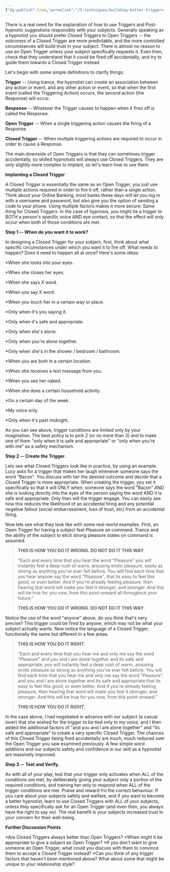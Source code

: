 ```yaml
---
{"dg-publish":true,"permalink":"/5-techniques/building-better-triggers-in-detail/"}
---
```



There is a real need for the explanation of how to use Triggers and Post-hypnotic suggestions responsibly with your subjects. Generally speaking as a hypnotist you should prefer Closed Triggers to Open Triggers -- the outcomes of a Closed Trigger are more predictable, and the more controlled circumstances will build trust in your subject. There is almost no reason to use an Open Trigger unless your subject specifically requests it. Even then, check that they understand that it could be fired off accidentally, and try to guide them towards a Closed Trigger instead.

Let's begin with some simple definitions to clarify things:

**Trigger** -- Using trance, the hypnotist can create an association between any action or event, and any other action or event, so that when the first event (called the Triggering Action) occurs, the second action (the Response) will occur.

**Response** -- Whatever the Trigger causes to happen when it fires off is called the Response.

**Open Trigger** -- When a single triggering action causes the firing of a Response.

**Closed Trigger** -- When multiple triggering actions are required to occur in order to cause a Response.

The main downside of Open Triggers is that they can sometimes trigger accidentally, so skilled hypnotists will always use Closed Triggers. They are only slightly more complex to implant, so let's learn how to use them.

**Implanting a Closed Trigger**

A Closed Trigger is essentially the same as an Open Trigger, you just use multiple actions required in order to fire it off, rather than a single action. Think about your Online Banking, most banks these days will let you log in with a username and password, but also give you the option of sending a code to your phone. Using multiple factors makes it more secure. Same thing for Closed Triggers. In the case of hypnosis, you might tie a trigger to BOTH a person's specific voice AND eye contact, so that the effect will only occur when both of those conditions are met.

**Step 1 -- When do you want it to work?**

In designing a Closed Trigger for your subject, first, think about what specific circumstances under which you want it to fire off. What needs to happen? Does it need to happen all at once? Here's some ideas:

*When she looks into your eyes.
 
*When she closes her eyes.
 
*When she says X word.
 
*When you say X word.
 
*When you touch her in a certain way or place.
 
*Only when it's you saying it.
 
*Only when it's safe and appropriate.
 
*Only when she's alone.
 
*Only when you're alone together.
 
*Only when she's in the shower / bedroom / bathroom.
 
*When you are both in a certain location.
 
*When she receives a text message from you.
 
*When you see her naked.
 
*When she does a certain household activity.
 
*On a certain day of the week.
 
*My voice only.
 
*Only when it's past midnight.
 

As you can see above, trigger conditions are limited only by your imagination. The best policy is to pick 2 (or no more than 3) and to make one of them "only when it is safe and appropriate" or "only when you're with me" as a safety mechanism.

**Step 2 -- Create the Trigger.**

Lets see what Closed Triggers look like in practice, by using an example. Lucy asks for a trigger that makes her laugh whenever someone says the word "Bacon". You discuss with her the desired outcome and decide that a Closed Trigger is more appropriate. When creating the trigger, you set it specifically so that it will ONLY when: someone says the word "Bacon" AND she is looking directly into the eyes of the person saying the word AND it is safe and appropriate. Only then will the trigger engage. You can easily see how this reduces the likelihood of an accidental firing and any potential negative fallout (social embarrassment, loss of trust, etc) from an accidental firing.

Now lets see what they look like with some real-world examples. First, an Open Trigger for having a subject feel Pleasure on command. Trance and the ability of the subject to elicit strong pleasure states on command is assumed.

> **THIS IS HOW YOU DO IT WRONG. DO NOT DO IT THIS WAY.**

> "Each and every time that you hear the word "Pleasure" you will instantly feel a deep rush of warm, arousing erotic pleasure, easily as strong as anything you've ever felt before. You will find each time that you hear anyone say the word "Pleasure", that its easy to feel this good, or even better. And if you're already feeling pleasure, then hearing that word will make you feel it stronger, and stronger. And this will be true for you now, from this point onward all throughout your future."

> **THIS IS HOW YOU DO IT WRONG. DO NOT DO IT THIS WAY.**

Notice the use of the word "anyone" above, do you think that's very precise? This trigger could be fired by anyone, which may not be what your subject actually wants. Now notice the language of a Closed Trigger, functionally the same but different in a few areas.

> **THIS IS HOW YOU DO IT RIGHT.**

> "Each and every time that you hear me and only me say the word "Pleasure" and you and I are alone together and its safe and appropriate, you will instantly feel a deep rush of warm, arousing erotic pleasure as strong as anything you've ever felt before. You will find each time that you hear me and only me say the word "Pleasure", and you and I are alone together and its safe and appropriate that its easy to feel this good, or even better. And if you're already feeling pleasure, then hearing that word will make you feel it stronger, and stronger. And this will be true for you now, from this point onward."

> **THIS IS HOW YOU DO IT RIGHT.**

In the case above, I had negotiated in advance with our subject (a casual lover) that she wished for the trigger to be tied only to my voice, and I then added the additional factors of "and you and I are alone together" and "its safe and appropriate" to create a very specific Closed Trigger. The chances of this Closed Trigger being fired accidentally are much, much reduced over the Open Trigger you saw examined previously. A few simple word additions and our subjects safety and confidence in our skill as a hypnotist are massively improved.

**Step 3 -- Test and Verify.**

As with all of your play, test that your trigger only activates when ALL of the conditions are met, by deliberately giving your subject only a portion of the required conditions, and training her only to respond when ALL of the trigger conditions are met. Praise and reward fro the correct behaviour. If you care about your subjects safety and welfare, and if you want to become a better hypnotist, learn to use Closed Triggers with ALL of your subjects, unless they specifically ask for an Open Trigger (and even then, you always have the right to say no). The real benefit is your subjects increased trust in your concern for their well-being.

**Further Discussion Points**

*Are Closed Triggers always better than Open Triggers?
*When might it be appropriate to give a subject an Open Trigger?
*If you don't want to give someone an Open Trigger, what could you discuss with them to convince them to accept a Closed Trigger instead?
*Can you think of any trigger factors that haven't been mentioned above? What about some that might be unique to your relationship style?





